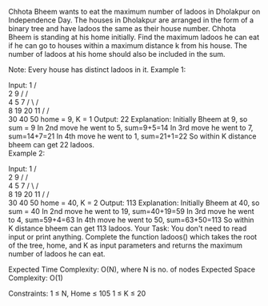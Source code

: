 Chhota Bheem wants to eat the maximum number of ladoos in Dholakpur on Independence Day. The houses in Dholakpur are arranged in the form of a binary tree and have ladoos the same as their house number. Chhota Bheem is standing at his home initially. 
Find the maximum ladoos he can eat if he can go to houses within a maximum distance k from his house. The number of ladoos at his home should also be included in the sum.

Note: Every house has distinct ladoos in it. 
Example 1:

Input:
                   1
                 /    \
                2      9
               /      /  \
              4      5     7
            /   \         /  \
           8     19     20    11
          /     /  \
         30   40   50
home = 9, K = 1
Output:
22
Explanation:
Initially Bheem at 9, so sum = 9
In 2nd move he went to 5, sum=9+5=14
In 3rd move he went to 7, sum=14+7=21
In 4th move he went to 1, sum=21+1=22
So within K distance bheem can get 22 ladoos.  
Example 2:

Input:
                   1
                 /    \
                2      9
               /      /  \
              4      5     7
            /   \         /  \
           8     19     20    11
          /     /  \
         30   40   50
home = 40, K = 2
Output:
113
Explanation:
Initially Bheem at 40, so sum = 40
In 2nd move he went to 19, sum=40+19=59
In 3rd move he went to 4, sum=59+4=63
In 4th move he went to 50, sum=63+50=113
So within K distance bheem can get 113 ladoos.
Your Task:
You don't need to read input or print anything. Complete the function ladoos() which takes the root of the tree, home, and K  as input parameters and returns the maximum number of ladoos he can eat.

Expected Time Complexity: O(N), where N is no. of nodes
Expected Space Complexity: O(1)

Constraints:
1 ≤ N, Home ≤ 105
1 ≤ K ≤ 20

